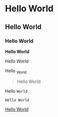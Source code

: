  # Hello World
 ## Hello World
 ### Hello World

 **Hello World**
 
 _Hello World_
 
 Hello <sub>World</sub>

> Hello World

Hello `World`

```
Hello World
```

[Hello World](https://github.com/ZaccariaElka)
